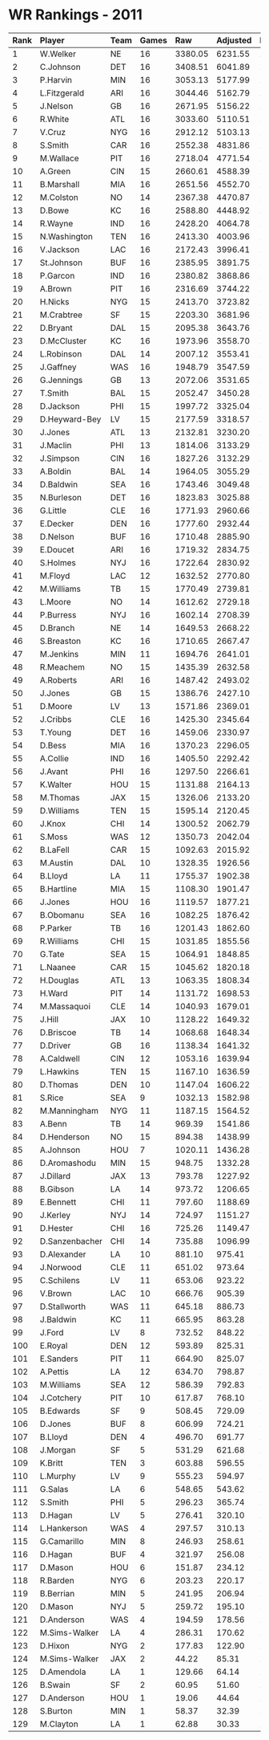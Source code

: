 # WR Rankings - 2011

| Rank | Player         | Team | Games | Raw     | Adjusted | Difficulty | Avg/Game | Typical | Consistency | Trend    |
| :----| :--------------| :----| :-----| :-------| :--------| :----------| :--------| :-------| :-----------| :--------|
| 1    | W.Welker       | NE   | 16    | 3380.05 | 6231.55  | 1.000      | 389.47   | 368.00  | 6/2/8       | +106.6%  |
| 2    | C.Johnson      | DET  | 16    | 3408.51 | 6041.89  | 1.000      | 377.62   | 359.12  | 6/3/7       | +89.8%   |
| 3    | P.Harvin       | MIN  | 16    | 3053.13 | 5177.99  | 1.000      | 323.62   | 328.51  | 7/2/7       | +151.5%  |
| 4    | L.Fitzgerald   | ARI  | 16    | 3044.46 | 5162.79  | 1.000      | 322.67   | 343.49  | 9/3/4       | +104.3%  |
| 5    | J.Nelson       | GB   | 16    | 2671.95 | 5156.22  | 1.000      | 322.26   | 340.74  | 11/1/4      | +145.3%  |
| 6    | R.White        | ATL  | 16    | 3033.60 | 5110.51  | 1.000      | 319.41   | 312.01  | 8/0/8       | +94.6%   |
| 7    | V.Cruz         | NYG  | 16    | 2912.12 | 5103.13  | 1.000      | 318.95   | 376.64  | 10/0/6      | +166.2%  |
| 8    | S.Smith        | CAR  | 16    | 2552.38 | 4831.86  | 1.000      | 301.99   | 322.23  | 6/2/8       | +115.1%  |
| 9    | M.Wallace      | PIT  | 16    | 2718.04 | 4771.54  | 1.000      | 298.22   | 310.90  | 8/2/6       | +83.8%   |
| 10   | A.Green        | CIN  | 15    | 2660.61 | 4588.39  | 1.000      | 305.89   | 306.14  | 7/3/5       | +88.8%   |
| 11   | B.Marshall     | MIA  | 16    | 2651.56 | 4552.70  | 1.000      | 284.54   | 297.30  | 9/0/7       | +101.8%  |
| 12   | M.Colston      | NO   | 14    | 2367.38 | 4470.87  | 1.000      | 319.35   | 304.58  | 6/1/7       | +128.6%  |
| 13   | D.Bowe         | KC   | 16    | 2588.80 | 4448.92  | 1.000      | 278.06   | 287.72  | 8/2/6       | +93.2%   |
| 14   | R.Wayne        | IND  | 16    | 2428.20 | 4064.78  | 1.000      | 254.05   | 246.57  | 10/1/5      | +128.4%  |
| 15   | N.Washington   | TEN  | 16    | 2413.30 | 4003.96  | 1.000      | 250.25   | 273.68  | 9/2/5       | +144.8%  |
| 16   | V.Jackson      | LAC  | 16    | 2172.43 | 3996.41  | 1.000      | 249.78   | 232.33  | 8/0/8       | +196.6%  |
| 17   | St.Johnson     | BUF  | 16    | 2385.95 | 3891.75  | 1.000      | 243.23   | 238.73  | 5/4/7       | +89.7%   |
| 18   | P.Garcon       | IND  | 16    | 2380.82 | 3868.86  | 1.000      | 241.80   | 272.62  | 10/0/6      | +179.6%  |
| 19   | A.Brown        | PIT  | 16    | 2316.69 | 3744.22  | 1.000      | 234.01   | 232.10  | 8/0/8       | +129.2%  |
| 20   | H.Nicks        | NYG  | 15    | 2413.70 | 3723.82  | 1.000      | 248.25   | 247.65  | 8/2/5       | +95.7%   |
| 21   | M.Crabtree     | SF   | 15    | 2203.30 | 3681.96  | 1.000      | 245.46   | 238.85  | 6/2/7       | +144.4%  |
| 22   | D.Bryant       | DAL  | 15    | 2095.38 | 3643.76  | 1.000      | 242.92   | 249.49  | 8/2/5       | +73.4%   |
| 23   | D.McCluster    | KC   | 16    | 1973.96 | 3558.70  | 1.000      | 222.42   | 235.13  | 10/0/6      | +153.1%  |
| 24   | L.Robinson     | DAL  | 14    | 2007.12 | 3553.41  | 1.000      | 253.82   | 257.40  | 6/1/7       | +138.2%  |
| 25   | J.Gaffney      | WAS  | 16    | 1948.79 | 3547.59  | 1.000      | 221.72   | 211.28  | 7/1/8       | +92.3%   |
| 26   | G.Jennings     | GB   | 13    | 2072.06 | 3531.65  | 1.000      | 271.67   | 292.43  | 6/0/7       | INACTIVE |
| 27   | T.Smith        | BAL  | 15    | 2052.47 | 3450.28  | 1.000      | 230.02   | 231.92  | 9/0/6       | +237.2%  |
| 28   | D.Jackson      | PHI  | 15    | 1997.72 | 3325.04  | 1.000      | 221.67   | 208.64  | 8/0/7       | +188.1%  |
| 29   | D.Heyward-Bey  | LV   | 15    | 2177.59 | 3318.57  | 1.000      | 221.24   | 270.84  | 10/0/5      | +287.8%  |
| 30   | J.Jones        | ATL  | 13    | 2132.81 | 3230.20  | 1.000      | 248.48   | 236.00  | 5/0/8       | +195.3%  |
| 31   | J.Maclin       | PHI  | 13    | 1814.06 | 3133.29  | 1.000      | 241.02   | 220.30  | 6/1/6       | +171.9%  |
| 32   | J.Simpson      | CIN  | 16    | 1827.26 | 3132.29  | 1.000      | 195.77   | 187.42  | 7/0/9       | +238.0%  |
| 33   | A.Boldin       | BAL  | 14    | 1964.05 | 3055.29  | 1.000      | 218.23   | 218.47  | 8/1/5       | +121.5%  |
| 34   | D.Baldwin      | SEA  | 16    | 1743.46 | 3049.48  | 1.000      | 190.59   | 168.66  | 8/0/8       | +262.9%  |
| 35   | N.Burleson     | DET  | 16    | 1823.83 | 3025.88  | 1.000      | 189.12   | 192.91  | 7/0/9       | +164.1%  |
| 36   | G.Little       | CLE  | 16    | 1771.93 | 2960.66  | 1.000      | 185.04   | 192.84  | 9/1/6       | +167.2%  |
| 37   | E.Decker       | DEN  | 16    | 1777.60 | 2932.44  | 1.000      | 183.28   | 181.67  | 9/0/7       | +413.2%  |
| 38   | D.Nelson       | BUF  | 16    | 1710.48 | 2885.90  | 1.000      | 180.37   | 190.03  | 9/2/5       | +138.8%  |
| 39   | E.Doucet       | ARI  | 16    | 1719.32 | 2834.75  | 1.000      | 177.17   | 192.49  | 7/2/7       | +120.4%  |
| 40   | S.Holmes       | NYJ  | 16    | 1722.64 | 2830.92  | 1.000      | 176.93   | 182.98  | 7/1/8       | +90.4%   |
| 41   | M.Floyd        | LAC  | 12    | 1632.52 | 2770.80  | 1.000      | 230.90   | 247.05  | 6/0/6       | +231.7%  |
| 42   | M.Williams     | TB   | 15    | 1770.49 | 2739.81  | 1.000      | 182.65   | 171.89  | 6/2/7       | +136.9%  |
| 43   | L.Moore        | NO   | 14    | 1612.62 | 2729.18  | 1.000      | 194.94   | 211.33  | 9/1/4       | +169.8%  |
| 44   | P.Burress      | NYJ  | 16    | 1602.14 | 2708.39  | 1.000      | 169.27   | 162.70  | 8/1/7       | +201.1%  |
| 45   | D.Branch       | NE   | 14    | 1649.53 | 2668.22  | 1.000      | 190.59   | 181.28  | 7/1/6       | +276.9%  |
| 46   | S.Breaston     | KC   | 16    | 1710.65 | 2667.47  | 1.000      | 166.72   | 173.31  | 10/0/6      | +77.1%   |
| 47   | M.Jenkins      | MIN  | 11    | 1694.76 | 2641.01  | 1.000      | 240.09   | 173.72  | 8/0/3       | INACTIVE |
| 48   | R.Meachem      | NO   | 15    | 1435.39 | 2632.58  | 1.000      | 175.51   | 153.49  | 7/0/8       | +353.6%  |
| 49   | A.Roberts      | ARI  | 16    | 1487.42 | 2493.02  | 1.000      | 155.81   | 158.31  | 8/2/6       | +210.6%  |
| 50   | J.Jones        | GB   | 15    | 1386.76 | 2427.10  | 1.000      | 161.81   | 165.31  | 8/1/6       | +361.7%  |
| 51   | D.Moore        | LV   | 13    | 1571.86 | 2369.01  | 1.000      | 182.23   | 141.03  | 7/0/6       | +607.8%  |
| 52   | J.Cribbs       | CLE  | 16    | 1425.30 | 2345.64  | 1.000      | 146.60   | 137.46  | 7/0/9       | +241.9%  |
| 53   | T.Young        | DET  | 16    | 1459.06 | 2330.97  | 1.000      | 145.69   | 154.60  | 9/1/6       | +204.3%  |
| 54   | D.Bess         | MIA  | 16    | 1370.23 | 2296.05  | 1.000      | 143.50   | 144.85  | 6/2/8       | +119.8%  |
| 55   | A.Collie       | IND  | 16    | 1405.50 | 2292.42  | 1.000      | 143.28   | 139.35  | 9/0/7       | +194.2%  |
| 56   | J.Avant        | PHI  | 16    | 1297.50 | 2266.61  | 1.000      | 141.66   | 146.83  | 9/1/6       | +264.4%  |
| 57   | K.Walter       | HOU  | 15    | 1131.88 | 2164.13  | 1.000      | 144.28   | 151.49  | 9/1/5       | +484.0%  |
| 58   | M.Thomas       | JAX  | 15    | 1326.06 | 2133.20  | 1.000      | 142.21   | 126.05  | 8/1/6       | +264.4%  |
| 59   | D.Williams     | TEN  | 15    | 1595.14 | 2120.45  | 1.000      | 141.36   | 146.86  | 9/0/6       | +227.8%  |
| 60   | J.Knox         | CHI  | 14    | 1300.52 | 2062.79  | 1.000      | 147.34   | 125.19  | 7/2/5       | +196.2%  |
| 61   | S.Moss         | WAS  | 12    | 1350.73 | 2042.04  | 1.000      | 170.17   | 181.71  | 6/0/6       | +87.4%   |
| 62   | B.LaFell       | CAR  | 15    | 1092.63 | 2015.92  | 1.000      | 134.39   | 125.32  | 7/0/8       | +207.2%  |
| 63   | M.Austin       | DAL  | 10    | 1328.35 | 1926.56  | 1.000      | 192.66   | 150.90  | 4/0/6       | +181.7%  |
| 64   | B.Lloyd        | LA   | 11    | 1755.37 | 1902.38  | 1.000      | 172.94   | 178.39  | 7/3/5       | +70.6%   |
| 65   | B.Hartline     | MIA  | 15    | 1108.30 | 1901.47  | 1.000      | 126.76   | 111.17  | 6/1/8       | +229.1%  |
| 66   | J.Jones        | HOU  | 16    | 1119.57 | 1877.21  | 1.000      | 117.33   | 112.14  | 7/3/6       | +252.7%  |
| 67   | B.Obomanu      | SEA  | 16    | 1082.25 | 1876.42  | 1.000      | 117.28   | 104.80  | 8/1/7       | +227.8%  |
| 68   | P.Parker       | TB   | 16    | 1201.43 | 1862.60  | 1.000      | 116.41   | 100.23  | 7/0/9       | +282.0%  |
| 69   | R.Williams     | CHI  | 15    | 1031.85 | 1855.56  | 1.000      | 123.70   | 127.43  | 8/1/6       | +417.9%  |
| 70   | G.Tate         | SEA  | 15    | 1064.91 | 1848.85  | 1.000      | 123.26   | 119.31  | 8/0/7       | +185.0%  |
| 71   | L.Naanee       | CAR  | 15    | 1045.62 | 1820.18  | 1.000      | 121.35   | 118.63  | 9/0/6       | +135.6%  |
| 72   | H.Douglas      | ATL  | 13    | 1063.35 | 1808.34  | 1.000      | 139.10   | 120.06  | 6/0/7       | +302.4%  |
| 73   | H.Ward         | PIT  | 14    | 1131.72 | 1698.53  | 1.000      | 121.32   | 111.45  | 6/1/7       | +200.2%  |
| 74   | M.Massaquoi    | CLE  | 14    | 1040.93 | 1679.01  | 1.000      | 119.93   | 117.42  | 6/1/7       | +224.8%  |
| 75   | J.Hill         | JAX  | 10    | 1128.22 | 1649.32  | 1.000      | 164.93   | 144.42  | 5/0/5       | INACTIVE |
| 76   | D.Briscoe      | TB   | 14    | 1068.68 | 1648.34  | 1.000      | 117.74   | 92.39   | 5/0/9       | +249.4%  |
| 77   | D.Driver       | GB   | 16    | 1138.34 | 1641.32  | 1.000      | 102.58   | 102.30  | 8/0/8       | +260.1%  |
| 78   | A.Caldwell     | CIN  | 12    | 1053.16 | 1639.94  | 1.000      | 136.66   | 152.05  | 8/0/4       | INACTIVE |
| 79   | L.Hawkins      | TEN  | 15    | 1167.10 | 1636.59  | 1.000      | 109.11   | 106.06  | 9/2/4       | +178.8%  |
| 80   | D.Thomas       | DEN  | 10    | 1147.04 | 1606.22  | 1.000      | 160.62   | 132.87  | 4/1/5       | +255.5%  |
| 81   | S.Rice         | SEA  | 9     | 1032.13 | 1582.98  | 1.000      | 175.89   | 181.81  | 4/1/4       | INACTIVE |
| 82   | M.Manningham   | NYG  | 11    | 1187.15 | 1564.52  | 1.000      | 142.23   | 153.67  | 5/3/3       | +119.5%  |
| 83   | A.Benn         | TB   | 14    | 969.39  | 1541.86  | 1.000      | 110.13   | 104.72  | 6/3/5       | +157.1%  |
| 84   | D.Henderson    | NO   | 15    | 894.38  | 1438.99  | 1.000      | 95.93    | 99.92   | 8/0/7       | +488.0%  |
| 85   | A.Johnson      | HOU  | 7     | 1020.11 | 1436.28  | 1.000      | 205.18   | 185.54  | 2/1/4       | +143.7%  |
| 86   | D.Aromashodu   | MIN  | 15    | 948.75  | 1332.28  | 1.000      | 88.82    | 91.42   | 9/0/6       | +306.2%  |
| 87   | J.Dillard      | JAX  | 13    | 793.78  | 1227.92  | 1.000      | 94.46    | 103.77  | 8/0/5       | +190.0%  |
| 88   | B.Gibson       | LA   | 14    | 973.72  | 1206.65  | 1.000      | 86.19    | 81.01   | 5/0/9       | +179.8%  |
| 89   | E.Bennett      | CHI  | 11    | 797.60  | 1188.69  | 1.000      | 108.06   | 129.25  | 8/0/3       | +467.0%  |
| 90   | J.Kerley       | NYJ  | 14    | 724.97  | 1151.27  | 1.000      | 82.23    | 81.97   | 8/0/6       | +767.3%  |
| 91   | D.Hester       | CHI  | 16    | 725.26  | 1149.47  | 1.000      | 71.84    | 70.79   | 8/1/7       | +1714.7% |
| 92   | D.Sanzenbacher | CHI  | 14    | 735.88  | 1096.99  | 1.000      | 78.36    | 68.35   | 6/1/7       | +483.9%  |
| 93   | D.Alexander    | LA   | 10    | 881.10  | 975.41   | 1.000      | 97.54    | 88.29   | 5/1/4       | +194.4%  |
| 94   | J.Norwood      | CLE  | 11    | 651.02  | 973.64   | 1.000      | 88.51    | 68.71   | 4/1/6       | +300.5%  |
| 95   | C.Schilens     | LV   | 11    | 653.06  | 923.22   | 1.000      | 83.93    | 89.62   | 6/0/5       | +424.6%  |
| 96   | V.Brown        | LAC  | 10    | 666.76  | 905.39   | 1.000      | 90.54    | 85.47   | 6/0/4       | +439.4%  |
| 97   | D.Stallworth   | WAS  | 11    | 645.18  | 886.73   | 1.000      | 80.61    | 88.45   | 8/0/3       | +583.4%  |
| 98   | J.Baldwin      | KC   | 11    | 665.95  | 863.28   | 1.000      | 78.48    | 58.79   | 7/0/4       | +207.1%  |
| 99   | J.Ford         | LV   | 8     | 732.52  | 848.22   | 1.000      | 106.03   | 114.99  | 4/2/2       | +200.5%  |
| 100  | E.Royal        | DEN  | 12    | 593.89  | 825.31   | 1.000      | 68.78    | 68.90   | 7/0/5       | +282.9%  |
| 101  | E.Sanders      | PIT  | 11    | 664.90  | 825.07   | 1.000      | 75.01    | 66.53   | 4/1/6       | +189.3%  |
| 102  | A.Pettis       | LA   | 12    | 634.70  | 798.87   | 1.000      | 66.57    | 72.18   | 6/0/6       | +388.0%  |
| 103  | M.Williams     | SEA  | 12    | 586.39  | 792.83   | 1.000      | 66.07    | 77.00   | 7/1/4       | +460.5%  |
| 104  | J.Cotchery     | PIT  | 10    | 617.87  | 768.10   | 1.000      | 76.81    | 75.64   | 5/0/5       | +1994.7% |
| 105  | B.Edwards      | SF   | 9     | 508.45  | 729.09   | 1.000      | 81.01    | 74.05   | 5/1/3       | +482.9%  |
| 106  | D.Jones        | BUF  | 8     | 606.99  | 724.21   | 1.000      | 90.53    | 98.24   | 4/0/4       | INACTIVE |
| 107  | B.Lloyd        | DEN  | 4     | 496.70  | 691.77   | 1.000      | 172.94   | 178.39  | 7/3/5       | +70.6%   |
| 108  | J.Morgan       | SF   | 5     | 531.29  | 621.68   | 1.000      | 124.34   | 120.74  | 2/1/2       | INACTIVE |
| 109  | K.Britt        | TEN  | 3     | 603.88  | 596.55   | 1.000      | 198.85   | 198.85  | 1/0/2       | INACTIVE |
| 110  | L.Murphy       | LV   | 9     | 555.23  | 594.97   | 1.000      | 66.11    | 55.38   | 4/0/5       | +648.2%  |
| 111  | G.Salas        | LA   | 6     | 548.65  | 543.62   | 1.000      | 90.60    | 87.60   | 3/0/3       | INACTIVE |
| 112  | S.Smith        | PHI  | 5     | 296.23  | 365.74   | 1.000      | 73.15    | 73.27   | 3/0/2       | INACTIVE |
| 113  | D.Hagan        | LV   | 5     | 276.41  | 320.10   | 1.000      | 64.02    | 61.60   | 6/0/3       | +247.2%  |
| 114  | L.Hankerson    | WAS  | 4     | 297.57  | 310.13   | 1.000      | 77.53    | 116.29  | 3/0/1       | INACTIVE |
| 115  | G.Camarillo    | MIN  | 8     | 246.93  | 258.61   | 1.000      | 32.33    | 36.29   | 5/1/2       | +150.3%  |
| 116  | D.Hagan        | BUF  | 4     | 321.97  | 256.08   | 1.000      | 64.02    | 61.60   | 6/0/3       | +247.2%  |
| 117  | D.Mason        | HOU  | 6     | 151.87  | 234.12   | 1.000      | 39.02    | 36.98   | 7/0/4       | INACTIVE |
| 118  | R.Barden       | NYG  | 6     | 203.23  | 220.17   | 1.000      | 36.69    | 39.65   | 4/0/2       | +118.1%  |
| 119  | B.Berrian      | MIN  | 5     | 241.95  | 206.94   | 1.000      | 41.39    | 40.87   | 2/1/2       | INACTIVE |
| 120  | D.Mason        | NYJ  | 5     | 259.72  | 195.10   | 1.000      | 39.02    | 36.98   | 7/0/4       | INACTIVE |
| 121  | D.Anderson     | WAS  | 4     | 194.59  | 178.56   | 1.000      | 44.64    | 45.07   | 2/1/2       | INACTIVE |
| 122  | M.Sims-Walker  | LA   | 4     | 286.31  | 170.62   | 1.000      | 42.65    | 34.74   | 4/0/2       | INACTIVE |
| 123  | D.Hixon        | NYG  | 2     | 177.83  | 122.90   | 1.000      | 61.45    | 61.45   | 1/0/1       | INACTIVE |
| 124  | M.Sims-Walker  | JAX  | 2     | 44.22   | 85.31    | 1.000      | 42.65    | 34.74   | 4/0/2       | INACTIVE |
| 125  | D.Amendola     | LA   | 1     | 129.66  | 64.14    | 1.000      | 64.14    | 64.14   | 0/1/0       | INACTIVE |
| 126  | B.Swain        | SF   | 2     | 60.95   | 51.60    | 1.000      | 25.80    | 25.80   | 0/2/0       | N/A      |
| 127  | D.Anderson     | HOU  | 1     | 19.06   | 44.64    | 1.000      | 44.64    | 45.07   | 2/1/2       | INACTIVE |
| 128  | S.Burton       | MIN  | 1     | 58.37   | 32.39    | 1.000      | 32.39    | 32.39   | 0/1/0       | INACTIVE |
| 129  | M.Clayton      | LA   | 1     | 62.88   | 30.33    | 1.000      | 30.33    | 30.33   | 0/1/0       | INACTIVE |

